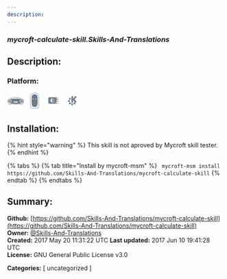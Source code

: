 ```yaml
---
description: 
---
```


### _mycroft-calculate-skill.Skills-And-Translations_  
## Description:  
  
  
  
### Platform:  
 ![Mark I](../.gitbook/assets/mark-1-icon.png)  ![Mark II](../.gitbook/assets/mark-2-icon.png)  ![Picroft](../.gitbook/assets/picroft-icon.png)  ![plasmoid](../.gitbook/assets/kde.png)   
## Installation:  
{% hint style="warning" %}
This skill is not aproved by Mycroft skill tester.
{% endhint %}
    
{% tabs %}
{% tab title="Install by mycroft-msm" %}
``` mycroft-msm install https://github.com/Skills-And-Translations/mycroft-calculate-skill```
{% endtab %}
  {% endtabs %}
    
## Summary:  
**Github:** [https://github.com/Skills-And-Translations/mycroft-calculate-skill](https://github.com/Skills-And-Translations/mycroft-calculate-skill)  
**Owner:** [@Skills-And-Translations](https://github.com/Skills-And-Translations)  
**Created:** 2017 May 20 11:31:22 UTC  **Last updated:** 2017 Jun 10 19:41:28 UTC  
**License:** GNU General Public License v3.0  
  
**Categories:** [ uncategorized ]   

